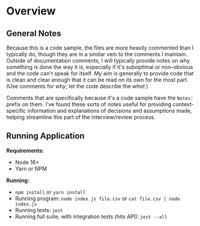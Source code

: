 # Overview

## General Notes

Because this is a code sample, the files are more heavily commented than I typically do, though they are in a similar vein to the comments I maintain. Outside of documentation comments, I will typically provide notes on why something is done the way it is, especially if it's suboptimal or non-obvious and the code can't speak for itself. My aim is generally to provide code that is clean and clear enough that it can be read on its own for the most part. (Use comments for *why*, let the code describe the *what*.)

Comments that are specifically because it's a code sample have the `Notes:` prefix on them. I've found these sorts of notes useful for providing context-specific information and explanations of decisions and assumptions made, helping streamline this part of the interview/review process.

## Running Application

**Requirements:**

- Node 16+
- Yarn or NPM

**Running:**

- `npm install` or `yarn install`
- Running program: `node index.js file.csv` or `cat file.csv | node index.js`
- Running tests: `jest`
- Running full suite, with integration tests (hits API): `jest --all`
